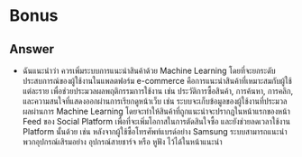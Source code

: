 # Bonus

## Answer
- ฉันแนะนำว่า ควรเพิ่มระบบการแนะนำสินค้าด้วย Machine Learning โดยที่จะยกระดับประสบการณ์ของผู้ใช้งานในแพลตฟอร์ม e-commerce คือการแนะนำสินค้าที่เหมาะสมกับผู้ใช้แต่ละราย เพื่อช่วยประมวลผลพฤติกรรมการใช้งาน เช่น ประวัติการซื้อสินค้า, การค้นหา, การคลิก, และความสนใจที่แสดงออกผ่านการเรียกดูหน้าเว็บ เช่น ระบบจะเก็บข้อมูลของผู้ใช้งานที่ประมวลผลผ่านการ Machine Learning โดยจะทำให้สินค้าที่ถูกแนะนำจะปรากฎในหน้าแรกของหน้า Feed ของ Social Platform เพื่อที่จะเพิ่มโอกาสในการตัดสินใจซื้อ และยังช่วยลดเวลาใช้งาน Platform นั้นด้วย เช่น หลังจากผู้ใช้ซื้อโทรศัพท์แบรด์อย่าง Samsung ระบบสามารถแนะนำพวกอุปกรณ์เสิรมอย่าง อุปกรณ์สายชาร์จ หรือ หูฟัง ไว้ได้ในหน้าแนะนำ